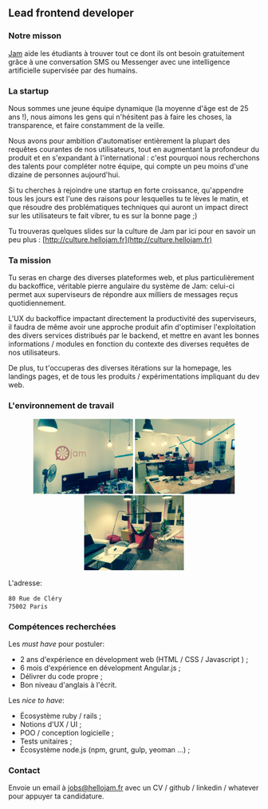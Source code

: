 ## Lead frontend developer

### Notre misson

[Jam](https://hellojam.fr) aide les étudiants à trouver tout ce dont ils ont besoin gratuitement grâce
à une conversation SMS ou Messenger avec une intelligence artificielle
supervisée par des humains.

### La startup

Nous sommes une jeune équipe dynamique (la moyenne d'âge est de 25 ans !), nous
aimons les gens qui n'hésitent pas à faire les choses, la transparence, et faire
constamment de la veille.

Nous avons pour ambition d'automatiser entièrement la plupart des requêtes courantes
de nos utilisateurs, tout en augmentant la profondeur du produit et en
s'expandant à l'international : c'est pourquoi nous recherchons des talents pour
compléter notre équipe, qui compte un peu moins d'une dizaine de personnes
aujourd'hui.

Si tu cherches à rejoindre une startup en forte croissance, qu'appendre tous les
jours est l'une des raisons pour lesquelles tu te lèves le matin, et que résoudre
des problématiques techniques qui auront un impact direct sur les utilisateurs
te fait vibrer, tu es sur la bonne page ;)

Tu trouveras quelques slides sur la culture de Jam par ici pour en savoir un peu
plus : [http://culture.hellojam.fr](http://culture.hellojam.fr)

### Ta mission

Tu seras en charge des diverses plateformes web, et plus particulièrement du
backoffice, véritable pierre angulaire du système de Jam: celui-ci permet aux
superviseurs de répondre aux milliers de messages reçus quotidiennement.

L'UX du backoffice impactant directement la productivité des superviseurs, il
faudra de même avoir une approche produit afin d'optimiser l'exploitation des
divers services distribués par le backend, et mettre en avant les bonnes
informations / modules en fonction du contexte des diverses requêtes
de nos utilisateurs.

De plus, tu t'occuperas des diverses itérations sur la homepage, les landings
pages, et de tous les produits / expérimentations impliquant du dev web.

### L'environnement de travail

<p align="center">
  <img src="../img/wok1.jpg?raw=true" width="200" alt="Wok 1" />
  <img src="../img/wok2.jpg?raw=true" width="200" alt="Wok 2" />
  <img src="../img/wok3.jpg?raw=true" width="200" alt="Wok 3" />
</p>

L'adresse:

```
80 Rue de Cléry
75002 Paris
```

### Compétences recherchées

Les *must have* pour postuler:

* 2 ans d'expérience en dévelopment web (HTML / CSS / Javascript ) ;
* 6 mois d'expérience en dévelopment Angular.js ;
* Délivrer du code propre ;
* Bon niveau d'anglais à l'écrit.

Les *nice to have*:

* Écosystème ruby / rails ;
* Notions d'UX / UI ;
* POO / conception logicielle ;
* Tests unitaires ;
* Écosystème node.js (npm, grunt, gulp, yeoman ...) ;

### Contact

Envoie un email à [jobs@hellojam.fr](jobs@hellojam.fr) avec un CV / github /
linkedin / whatever pour appuyer ta candidature.
